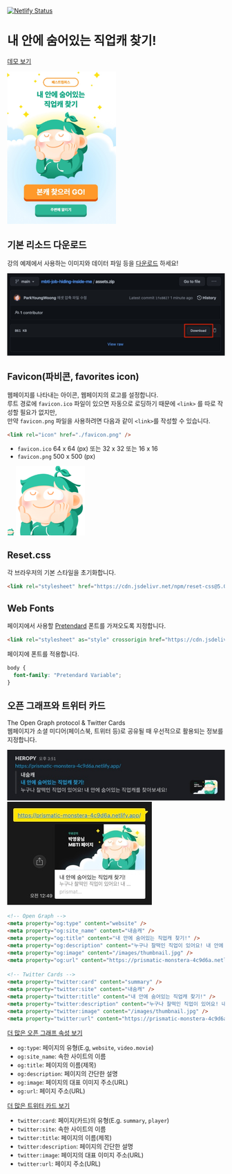 [![Netlify Status](https://api.netlify.com/api/v1/badges/a1eaeac1-2d3f-4526-8be9-225d930dff54/deploy-status)](https://app.netlify.com/sites/prismatic-monstera-4c9d6a/deploys)

# 내 안에 숨어있는 직업캐 찾기!

<a href="https://prismatic-monstera-4c9d6a.netlify.app/" target="_blank">데모 보기</a> 

<img src="./screenshot-main.jpg" alt="" width="50%" />

## 기본 리소드 다운로드 

강의 예제에서 사용하는 이미지와 데이터 파일 등을 [다운로드](./assets.zip) 하세요!

<img src="./screenshot-download-assets.jpg" alt="다운로드 방법!" />

## Favicon(파비콘, favorites icon)

웹페이지를 나타내는 아이콘, 웹페이지의 로고를 설정합니다.<br>
루트 경로에 `favicon.ico` 파일이 있으면 자동으로 로딩하기 때문에 `<link>` 를 따로 작성할 필요가 없지만,  
만약 `favicon.png` 파일을 사용하려면 다음과 같이 `<link>`를 작성할 수 있습니다.

```html
<link rel="icon" href="./favicon.png" />
```

- `favicon.ico` 64 x 64 (px) 또는 32 x 32 또는 16 x 16
- `favicon.png` 500 x 500 (px)

<img src="./favicon.png" alt="" width="16" />
<img src="./favicon.png" alt="" width="160" />

## Reset.css

각 브라우저의 기본 스타일을 초기화합니다.

```html
<link rel="stylesheet" href="https://cdn.jsdelivr.net/npm/reset-css@5.0.1/reset.min.css" />
```

## Web Fonts

페이지에서 사용할 [Pretendard](https://github.com/orioncactus/pretendard) 폰트를 가져오도록 지정합니다.

```html
<link rel="stylesheet" as="style" crossorigin href="https://cdn.jsdelivr.net/gh/orioncactus/pretendard@v1.3.6/dist/web/variable/pretendardvariable-dynamic-subset.css" />
```

페이지에 폰트를 적용합니다.

```css
body {
  font-family: "Pretendard Variable";
}
```

## 오픈 그래프와 트위터 카드

The Open Graph protocol & Twitter Cards  
웹페이지가 소셜 미디어(페이스북, 트위터 등)로 공유될 때 우선적으로 활용되는 정보를 지정합니다.

![Slack Open Graph example](./screenshot-slack.jpg)  
![KakaoTalk Open Graph example](./screenshot-kakao.jpg)

```html
<!-- Open Graph -->
<meta property="og:type" content="website" />
<meta property="og:site_name" content="내숨캐" />
<meta property="og:title" content="내 안에 숨어있는 직업캐 찾기!" />
<meta property="og:description" content="누구나 찰떡인 직업이 있어요! 내 안에 숨어있는 직업캐를 찾아보세요!" />
<meta property="og:image" content="/images/thumbnail.jpg" />
<meta property="og:url" content="https://prismatic-monstera-4c9d6a.netlify.app/" />

<!-- Twitter Cards -->
<meta property="twitter:card" content="summary" />
<meta property="twitter:site" content="내숨캐" />
<meta property="twitter:title" content="내 안에 숨어있는 직업캐 찾기!" />
<meta property="twitter:description" content="누구나 찰떡인 직업이 있어요! 내 안에 숨어있는 직업캐를 찾아보세요!" />
<meta property="twitter:image" content="/images/thumbnail.jpg" />
<meta property="twitter:url" content="https://prismatic-monstera-4c9d6a.netlify.app/" />
```

[더 많은 오픈 그래프 속성 보기](https://ogp.me/)

- `og:type`: 페이지의 유형(E.g, `website`, `video.movie`)
- `og:site_name`: 속한 사이트의 이름
- `og:title`: 페이지의 이름(제목)
- `og:description`: 페이지의 간단한 설명
- `og:image`: 페이지의 대표 이미지 주소(URL)
- `og:url`: 페이지 주소(URL)

[더 많은 트위터 카드 보기](https://developer.twitter.com/en/docs/twitter-for-websites/cards/guides/getting-started)

- `twitter:card`: 페이지(카드)의 유형(E.g. `summary`, `player`)
- `twitter:site`: 속한 사이트의 이름
- `twitter:title`: 페이지의 이름(제목)
- `twitter:description`: 페이지의 간단한 설명
- `twitter:image`: 페이지의 대표 이미지 주소(URL)
- `twitter:url`: 페이지 주소(URL)



